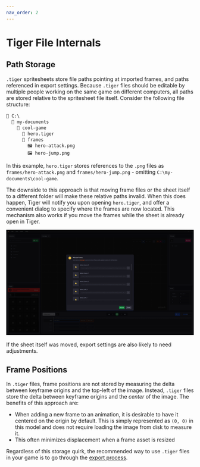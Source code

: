 ```yaml
---
nav_order: 2
---
```


# Tiger File Internals

## Path Storage

`.tiger` spritesheets store file paths pointing at imported frames, and paths referenced in export settings. Because `.tiger` files should be editable by multiple people working on the same game on different computers, all paths are stored relative to the spritesheet file itself. Consider the following file structure:

```
📁 C:\
  📁 my-documents
    📁 cool-game
      📄 hero.tiger
      📁 frames
        🖼 hero-attack.png
        🖼 hero-jump.png
```

In this example, `hero.tiger` stores references to the `.png` files as `frames/hero-attack.png` and `frames/hero-jump.png` - omitting `C:\my-documents\cool-game`.

The downside to this approach is that moving frame files or the sheet itself to a different folder will make these relative paths invalid. When this does happen, Tiger will notify you upon opening `hero.tiger`, and offer a convenient dialog to specify where the frames are now located. This mechanism also works if you move the frames while the sheet is already open in Tiger.

![Tiger dialog window offering to relocate missing frames](media/relocate-frames.png)

If the sheet itself was moved, export settings are also likely to need adjustments.

## Frame Positions

In `.tiger` files, frame positions are not stored by measuring the delta between keyframe origins and the top-left of the image. Instead, `.tiger` files store the delta between keyframe origins and the _center_ of the image. The benefits of this approach are:

- When adding a new frame to an animation, it is desirable to have it centered on the origin by default. This is simply represented as `(0, 0)` in this model and does not require loading the image from disk to measure it.
- This often minimizes displacement when a frame asset is resized

Regardless of this storage quirk, the recommended way to use `.tiger` files in your game is to go through the [export process](exporting.md).
